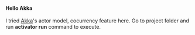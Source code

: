#### Hello Akka
I tried [Akka](http://akka.io/)'s actor model, cocurrency feature here. Go to project folder and run **activator run** command to execute.